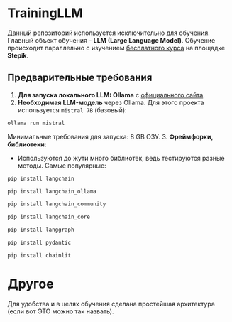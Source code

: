 # TrainingLLM

Данный репозиторий используется исключительно для обучения. Главный объект обучения - **LLM (Large Language Model)**. 
Обучение происходит параллельно с изучением [бесплатного курса](https://stepik.org/course/215591/info) на площадке **Stepik**. 

## Предварительные требования

1. **Для запуска локального LLM: Ollama** с [официального сайта](https://ollama.ai/).
2. **Необходимая LLM-модель** через Ollama. Для этого проекта используется `mistral 7B` (базовый):
```bash
ollama run mistral
```
Минимальные требования для запуска: 8 GB ОЗУ.
3. **Фреймфорки, библиотеки:** 
- Используются до жути много библиотек, ведь тестируются разные методы. Самые популярные:
```bash
pip install langchain
```
```bash
pip install langchain_ollama
```
```bash
pip install langchain_community
```
```bash
pip install langchain_core
```
```bash
pip install langgraph
```
```bash
pip install pydantic
```
```bash
pip install chainlit
```
# Другое

Для удобства и в целях обучения сделана простейшая архитектура (если вот ЭТО можно так назвать).